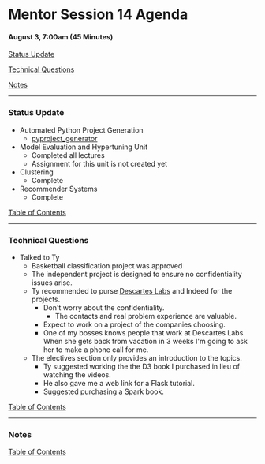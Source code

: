 # Mentor Session 14 Agenda

#### August 3, 7:00am (45 Minutes)


[Status Update](#status_update)

[Technical Questions](#technical_questions)

[Notes](#notes)


---
### <a name="status_update"></a> Status Update
- Automated Python Project Generation
    - [pyproject_generator](https://timothyhelton.github.io/pyproject_generator.html)
- Model Evaluation and Hypertuning Unit
    - Completed all lectures
    - Assignment for this unit is not created yet
- Clustering
    - Complete
- Recommender Systems
    - Complete

[Table of Contents](#toc)


---
### <a name="technical_questions"></a> Technical Questions 
- Talked to Ty
    - Basketball classification project was approved
    - The independent project is designed to ensure no confidentiality 
    issues arise.
    - Ty recommended to purse [Descartes Labs](https://www.descarteslabs.com/) 
    and Indeed for the projects.
        - Don't worry about the confidentiality.
            - The contacts and real problem experience are valuable.
        - Expect to work on a project of the companies choosing.
        - One of my bosses knows people that work at Descartes Labs.  When she 
        gets back from vacation in 3 weeks I'm going to ask her to make a 
        phone call for me.
    - The electives section only provides an introduction to the topics.
        - Ty suggested working the the D3 book I purchased in lieu of 
        watching the videos.
        - He also gave me a web link for a Flask tutorial.
        - Suggested purchasing a Spark book.

[Table of Contents](#toc)


---
### <a name="notes"></a> Notes

[Table of Contents](#toc)

